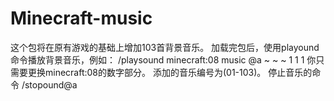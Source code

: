 # Minecraft-music
这个包将在原有游戏的基础上增加103首背景音乐。 加载完包后，使用playound命令播放背景音乐，例如： /playsound minecraft:08 music @a ~ ~ ~ 1 1 1 你只需要更换minecraft:08的数字部分。 添加的音乐编号为(01-103)。 停止音乐的命令 /stopound@a
